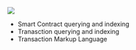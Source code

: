 ![](https://github.com/civilware/gnomon/blob/main/gnomon.png?raw=true)

* Smart Contract querying and indexing
* Tranasction querying and indexing
* Transaction Markup Language
